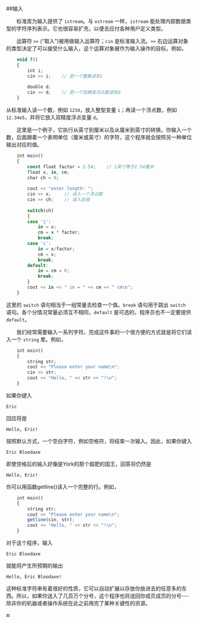 ##输入

&emsp;&emsp;标准库为输入提供了 `istream`。与 `ostream` 一样，`istream` 能处理内部数据类型的字符序列表示。它也很容易扩充，以便去应付各种用户定义类型。

&emsp;&emsp;运算符 `>>` (“取入”)被用做输入运算符；`cin` 是标准输入流。`>>` 右边运算对象的类型决定了可以接受什么输入，这个运算对象被作为输入操作的目标。例如，

```javascript
    void f()
    {
        int i;
        cin >> i;    // 把一个整数读到i
        
        double d;
        cin >> d;    // 把一个双精度浮点数读到d
    }
```

从标准输入读一个数，例如 `1234`，放入整型变量 `i`；再读一个浮点数，例如 `12.34e5`，并将它放入双精度浮点变量 `d`。

&emsp;&emsp;这里是一个例子，它执行从英寸到厘米以及从厘米到英寸的转换。你输入一个数，后面跟着一个表明单位（厘米或英寸）的字符，这个程序就会按照另一种单位输出对应的值。

```javascript
    int main()
    {
        const float factor = 2.54;    // 1英寸等于2.54厘米
        float x, in, cm;
        char ch = 0;
        
        cout << "enter length: ";
        cin >> x;     // 读入一个浮点数
        cin >> ch;    // 读入后缀
        
        switch(ch)
        {
        case 'i':
            in = x;
            cm = x * factor;
            break;
        case 'c':
            in = x/factor;
            cm = x;
            break;
        default:
            in = cm = 0;
            break;
        }
        cout << in << " in = " << cm << " cm\n";
    }
```

这里的 `switch` 语句相当于一组常量去检查一个值。`break` 语句用于跳出 `switch` 语句。各个分情况常量必须互不相同，`default` 是可选的，程序员也不一定要提供 `default`。

&emsp;&emsp;我们经常需要输入一系列字符。完成这件事的一个很方便的方式就是将它们读入一个 `string` 里。例如，

```javascript
    int main()
    {
        string str;
        cout << "Please enter your name\n";
        cin >> str;
        cout << "Hello, " << str << "!\n";
    }
```

如果你键入

    Eric
    
回应将是

    Hello, Eric!
    
按照默认方式，一个空白字符，例如空格符，将结束一次输入。因此，如果你键入

    Eric Bloodaxe
    
即使空格后的输入好像是York的那个超肥的国王，回答将仍然是

    Hello, Eric!
    
你可以用函数getline()读入一个完整的行。例如，

```javascript
    int main()
    {
        string str;
        cout << "Please enter your name\n";
        getline(cin, str);
        cout << "Hello, " << str << "!\n";
    }
```

对于这个程序，输入

    Eric Bloodaxe
    
就能将产生所预期的输出

    Hello, Eric Bloodaxe!
    
这种标准字符串有着很好的性质，它可以自动扩展以存放你放进去的任意多的东西。所以，如果你送入了几百万个分号，这个程序也将送回你成页成页的分号---除非你的机器或者操作系统在此之前用完了某种关键性的资源。

🔚
















